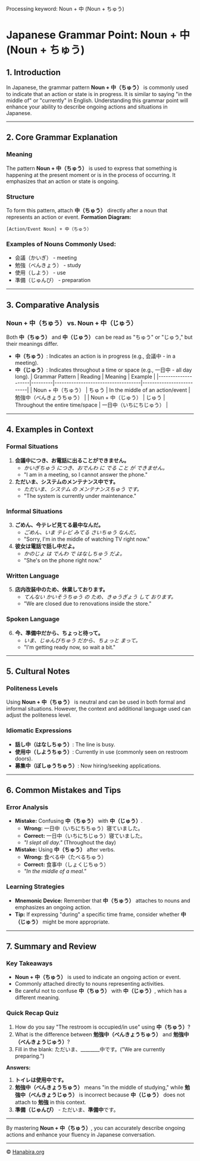 Processing keyword: Noun + 中 (Noun + ちゅう)
# Japanese Grammar Point: Noun + 中 (Noun + ちゅう)

## 1. Introduction
In Japanese, the grammar pattern **Noun + 中（ちゅう）** is commonly used to indicate that an action or state is in progress. It is similar to saying "in the middle of" or "currently" in English. Understanding this grammar point will enhance your ability to describe ongoing actions and situations in Japanese.

---
## 2. Core Grammar Explanation
### Meaning
The pattern **Noun + 中（ちゅう）** is used to express that something is happening at the present moment or is in the process of occurring. It emphasizes that an action or state is ongoing.
### Structure
To form this pattern, attach **中（ちゅう）** directly after a noun that represents an action or event.
**Formation Diagram:**
```
[Action/Event Noun] + 中（ちゅう）
```
### Examples of Nouns Commonly Used:
- 会議（かいぎ） - meeting
- 勉強（べんきょう） - study
- 使用（しよう） - use
- 準備（じゅんび） - preparation
---
## 3. Comparative Analysis
### Noun + 中（ちゅう） vs. Noun + 中（じゅう）
Both **中（ちゅう）** and **中（じゅう）** can be read as "ちゅう" or "じゅう," but their meanings differ.
- **中（ちゅう）**: Indicates an action is in progress (e.g., 会議中 - in a meeting).
- **中（じゅう）**: Indicates throughout a time or space (e.g., 一日中 - all day long).
| Grammar Pattern    | Reading | Meaning                            | Example                  |
|--------------------|---------|------------------------------------|--------------------------|
| Noun + 中（ちゅう） | ちゅう    | In the middle of an action/event   | 勉強中（べんきょうちゅう） |
| Noun + 中（じゅう） | じゅう    | Throughout the entire time/space   | 一日中（いちにちじゅう）   |
---
## 4. Examples in Context
### Formal Situations
1. **会議中につき、お電話に出ることができません。**
   - *かいぎちゅう につき、おでんわ に でる こと が できません。*
   - "I am in a meeting, so I cannot answer the phone."
2. **ただいま、システムのメンテナンス中です。**
   - *ただいま、システム の メンテナンスちゅう です。*
   - "The system is currently under maintenance."
### Informal Situations
3. **ごめん、今テレビ見てる最中なんだ。**
   - *ごめん、いま テレビ みてる さいちゅう なんだ。*
   - "Sorry, I'm in the middle of watching TV right now."
4. **彼女は電話で話し中だよ。**
   - *かのじょ は でんわ で はなしちゅう だよ。*
   - "She's on the phone right now."
### Written Language
5. **店内改装中のため、休業しております。**
   - *てんない かいそうちゅう の ため、きゅうぎょう して おります。*
   - "We are closed due to renovations inside the store."
### Spoken Language
6. **今、準備中だから、ちょっと待って。**
   - *いま、じゅんびちゅう だから、ちょっと まって。*
   - "I'm getting ready now, so wait a bit."
---
## 5. Cultural Notes
### Politeness Levels
Using **Noun + 中（ちゅう）** is neutral and can be used in both formal and informal situations. However, the context and additional language used can adjust the politeness level.
### Idiomatic Expressions
- **話し中（はなしちゅう）**: The line is busy.
- **使用中（しようちゅう）**: Currently in use (commonly seen on restroom doors).
- **募集中（ぼしゅうちゅう）**: Now hiring/seeking applications.
---
## 6. Common Mistakes and Tips
### Error Analysis
- **Mistake:** Confusing **中（ちゅう）** with **中（じゅう）**.
  - **Wrong:** 一日中（いちにちちゅう）寝ていました。
  - **Correct:** 一日中（いちにちじゅう）寝ていました。
  - *"I slept all day."* (Throughout the day)
- **Mistake:** Using **中（ちゅう）** after verbs.
  - **Wrong:** 食べる中（たべるちゅう）
  - **Correct:** 食事中（しょくじちゅう）
  - *"In the middle of a meal."*
### Learning Strategies
- **Mnemonic Device:** Remember that **中（ちゅう）** attaches to nouns and emphasizes an ongoing action.
- **Tip:** If expressing "during" a specific time frame, consider whether **中（じゅう）** might be more appropriate.
---
## 7. Summary and Review
### Key Takeaways
- **Noun + 中（ちゅう）** is used to indicate an ongoing action or event.
- Commonly attached directly to nouns representing activities.
- Be careful not to confuse **中（ちゅう）** with **中（じゅう）**, which has a different meaning.
### Quick Recap Quiz
1. How do you say "The restroom is occupied/in use" using **中（ちゅう）**?
2. What is the difference between **勉強中（べんきょうちゅう）** and **勉強中（べんきょうじゅう）**?
3. Fill in the blank: ただいま、________中です。("We are currently preparing.")

**Answers:**
1. **トイレは使用中です。**
2. **勉強中（べんきょうちゅう）** means "in the middle of studying," while **勉強中（べんきょうじゅう）** is incorrect because **中（じゅう）** does not attach to **勉強** in this context.
3. **準備（じゅんび）** - ただいま、**準備中**です。
---
By mastering **Noun + 中（ちゅう）**, you can accurately describe ongoing actions and enhance your fluency in Japanese conversation.


---

© [Hanabira.org](https://hanabira.org)
